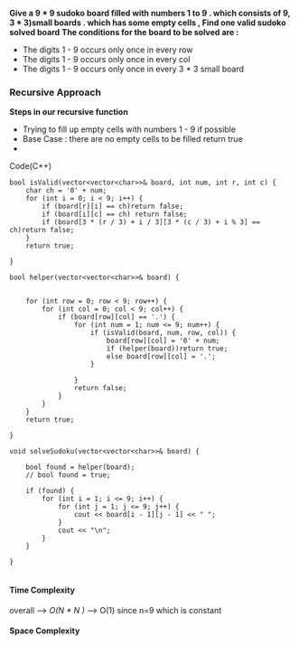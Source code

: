 **Give a  9 * 9 sudoko board filled with numbers 1 to 9 . which consists of 9, 3 * 3)small boards . which has some empty cells , Find one valid sudoko solved board**
**The conditions for the board to be solved are :**
- The digits 1 - 9 occurs only once in every row
- The digits 1 - 9 occurs only once in every col
- The digits 1 - 9 occurs only once in every 3 * 3 small board

### Recursive Approach

**Steps in our recursive function**
- Trying to fill up empty cells with numbers 1 - 9 if possible
- Base Case : there are no empty cells to be filled return true
- 
Code(C++)
```
bool isValid(vector<vector<char>>& board, int num, int r, int c) {
	char ch = '0' + num;
	for (int i = 0; i < 9; i++) {
		if (board[r][i] == ch)return false;
		if (board[i][c] == ch) return false;
		if (board[3 * (r / 3) + i / 3][3 * (c / 3) + i % 3] == ch)return false;
	}
	return true;

}

bool helper(vector<vector<char>>& board) {


	for (int row = 0; row < 9; row++) {
		for (int col = 0; col < 9; col++) {
			if (board[row][col] == '.') {
				for (int num = 1; num <= 9; num++) {
					if (isValid(board, num, row, col)) {
						board[row][col] = '0' + num;
						if (helper(board))return true;
						else board[row][col] = '.';
					}

				}
				return false;
			}
		}
	}
	return true;

}

void solveSudoku(vector<vector<char>>& board) {

	bool found = helper(board);
	// bool found = true;

	if (found) {
		for (int i = 1; i <= 9; i++) {
			for (int j = 1; j <= 9; j++) {
				cout << board[i - 1][j - 1] << " ";
			}
			cout << "\n";
		}
	}

}


```


#### Time Complexity
overall --> *O(N * N )* --> O(1) since n=9 which is constant

#### Space Complexity









